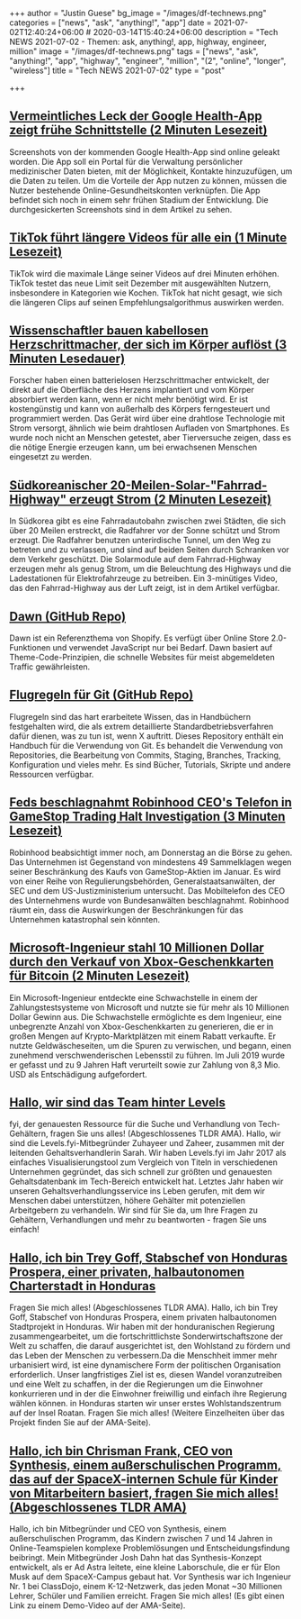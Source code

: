 +++
author = "Justin Guese"
bg_image = "/images/df-technews.png"
categories = ["news", "ask", "anything!", "app"]
date = 2021-07-02T12:40:24+06:00 # 2020-03-14T15:40:24+06:00
description = "Tech NEWS 2021-07-02 - Themen: ask, anything!, app, highway, engineer, million"
image = "/images/df-technews.png"
tags = ["news", "ask", "anything!", "app", "highway", "engineer", "million", "(2", "online", "longer", "wireless"]
title = "Tech NEWS 2021-07-02"
type = "post"

+++

## [Vermeintliches Leck der Google Health-App zeigt frühe Schnittstelle (2 Minuten Lesezeit)](https://9to5google.com/2021/07/01/supposed-google-health-app-leak-shows-upcoming-medical-record-handling-interface/)

 Screenshots von der kommenden Google Health-App sind online geleakt worden. Die App soll ein Portal für die Verwaltung persönlicher medizinischer Daten bieten, mit der Möglichkeit, Kontakte hinzuzufügen, um die Daten zu teilen. Um die Vorteile der App nutzen zu können, müssen die Nutzer bestehende Online-Gesundheitskonten verknüpfen. Die App befindet sich noch in einem sehr frühen Stadium der Entwicklung. Die durchgesickerten Screenshots sind in dem Artikel zu sehen.

## [TikTok führt längere Videos für alle ein (1 Minute Lesezeit)](https://www.theverge.com/2021/7/1/22558856/tiktok-videos-three-minutes-length)

 TikTok wird die maximale Länge seiner Videos auf drei Minuten erhöhen. TikTok testet das neue Limit seit Dezember mit ausgewählten Nutzern, insbesondere in Kategorien wie Kochen. TikTok hat nicht gesagt, wie sich die längeren Clips auf seinen Empfehlungsalgorithmus auswirken werden.

## [Wissenschaftler bauen kabellosen Herzschrittmacher, der sich im Körper auflöst (3 Minuten Lesedauer)](https://www.theguardian.com/science/2021/jun/28/wireless-pacemaker-dissolves-body)

 Forscher haben einen batterielosen Herzschrittmacher entwickelt, der direkt auf die Oberfläche des Herzens implantiert und vom Körper absorbiert werden kann, wenn er nicht mehr benötigt wird. Er ist kostengünstig und kann von außerhalb des Körpers ferngesteuert und programmiert werden. Das Gerät wird über eine drahtlose Technologie mit Strom versorgt, ähnlich wie beim drahtlosen Aufladen von Smartphones. Es wurde noch nicht an Menschen getestet, aber Tierversuche zeigen, dass es die nötige Energie erzeugen kann, um bei erwachsenen Menschen eingesetzt zu werden.

## [Südkoreanischer 20-Meilen-Solar-"Fahrrad-Highway" erzeugt Strom (2 Minuten Lesezeit)](https://interestingengineering.com/south-korean-20-mile-solar-bike-highway-generates-electricity)

 In Südkorea gibt es eine Fahrradautobahn zwischen zwei Städten, die sich über 20 Meilen erstreckt, die Radfahrer vor der Sonne schützt und Strom erzeugt. Die Radfahrer benutzen unterirdische Tunnel, um den Weg zu betreten und zu verlassen, und sind auf beiden Seiten durch Schranken vor dem Verkehr geschützt. Die Solarmodule auf dem Fahrrad-Highway erzeugen mehr als genug Strom, um die Beleuchtung des Highways und die Ladestationen für Elektrofahrzeuge zu betreiben. Ein 3-minütiges Video, das den Fahrrad-Highway aus der Luft zeigt, ist in dem Artikel verfügbar.

## [Dawn (GitHub Repo)](https://github.com/Shopify/dawn)

 Dawn ist ein Referenzthema von Shopify. Es verfügt über Online Store 2.0-Funktionen und verwendet JavaScript nur bei Bedarf. Dawn basiert auf Theme-Code-Prinzipien, die schnelle Websites für meist abgemeldeten Traffic gewährleisten.

## [Flugregeln für Git (GitHub Repo)](https://github.com/k88hudson/git-flight-rules)

 Flugregeln sind das hart erarbeitete Wissen, das in Handbüchern festgehalten wird, die als extrem detaillierte Standardbetriebsverfahren dafür dienen, was zu tun ist, wenn X auftritt. Dieses Repository enthält ein Handbuch für die Verwendung von Git. Es behandelt die Verwendung von Repositories, die Bearbeitung von Commits, Staging, Branches, Tracking, Konfiguration und vieles mehr. Es sind Bücher, Tutorials, Skripte und andere Ressourcen verfügbar.

## [Feds beschlagnahmt Robinhood CEO's Telefon in GameStop Trading Halt Investigation (3 Minuten Lesezeit)](https://www.vice.com/en/article/wx5p8z/feds-seized-robinhood-ceos-phone-in-gamestop-trading-halt-investigation)

 Robinhood beabsichtigt immer noch, am Donnerstag an die Börse zu gehen. Das Unternehmen ist Gegenstand von mindestens 49 Sammelklagen wegen seiner Beschränkung des Kaufs von GameStop-Aktien im Januar. Es wird von einer Reihe von Regulierungsbehörden, Generalstaatsanwälten, der SEC und dem US-Justizministerium untersucht. Das Mobiltelefon des CEO des Unternehmens wurde von Bundesanwälten beschlagnahmt. Robinhood räumt ein, dass die Auswirkungen der Beschränkungen für das Unternehmen katastrophal sein könnten.

## [Microsoft-Ingenieur stahl 10 Millionen Dollar durch den Verkauf von Xbox-Geschenkkarten für Bitcoin (2 Minuten Lesezeit)](https://www.pcgamer.com/microsoft-engineer-stole-dollar10-million-by-selling-xbox-gift-cards-for-bitcoin/)

 Ein Microsoft-Ingenieur entdeckte eine Schwachstelle in einem der Zahlungstestsysteme von Microsoft und nutzte sie für mehr als 10 Millionen Dollar Gewinn aus. Die Schwachstelle ermöglichte es dem Ingenieur, eine unbegrenzte Anzahl von Xbox-Geschenkkarten zu generieren, die er in großen Mengen auf Krypto-Marktplätzen mit einem Rabatt verkaufte. Er nutzte Geldwäscheseiten, um die Spuren zu verwischen, und begann, einen zunehmend verschwenderischen Lebensstil zu führen. Im Juli 2019 wurde er gefasst und zu 9 Jahren Haft verurteilt sowie zur Zahlung von 8,3 Mio. USD als Entschädigung aufgefordert.

## [Hallo, wir sind das Team hinter Levels](https://tldr.tech/token/6c3ef825381ee396191f77cb92dd1969?redirect=https%3A%2F%2Ftldr.tech%2Fama%2Flevels-fyi/1/0100017a66b1292c-50e34e24-cb06-4372-8545-7dad2e4f19b7-000000/zZLvq2o-0RKQdk_UkrWXjCDX2BgEiMv2zCy4-CwLbAg=204)

fyi, der genauesten Ressource für die Suche und Verhandlung von Tech-Gehältern, fragen Sie uns alles! (Abgeschlossenes TLDR AMA). Hallo, wir sind die Levels.fyi-Mitbegründer Zuhayeer und Zaheer, zusammen mit der leitenden Gehaltsverhandlerin Sarah. Wir haben Levels.fyi im Jahr 2017 als einfaches Visualisierungstool zum Vergleich von Titeln in verschiedenen Unternehmen gegründet, das sich schnell zur größten und genauesten Gehaltsdatenbank im Tech-Bereich entwickelt hat. Letztes Jahr haben wir unseren Gehaltsverhandlungsservice ins Leben gerufen, mit dem wir Menschen dabei unterstützen, höhere Gehälter mit potenziellen Arbeitgebern zu verhandeln. Wir sind für Sie da, um Ihre Fragen zu Gehältern, Verhandlungen und mehr zu beantworten - fragen Sie uns einfach!

## [Hallo, ich bin Trey Goff, Stabschef von Honduras Prospera, einer privaten, halbautonomen Charterstadt in Honduras](https://tldr.tech/token/6c3ef825381ee396191f77cb92dd1969?redirect=https%3A%2F%2Ftldr.tech%2Fama%2Ftrey-goff/1/0100017a66b1292c-50e34e24-cb06-4372-8545-7dad2e4f19b7-000000/gshiPB_cFXM3N-JHL3UzQs4OoyukF8bRPXGikHZWkFQ=204)

 Fragen Sie mich alles! (Abgeschlossenes TLDR AMA). Hallo, ich bin Trey Goff, Stabschef von Honduras Prospera, einem privaten halbautonomen Stadtprojekt in Honduras. Wir haben mit der honduranischen Regierung zusammengearbeitet, um die fortschrittlichste Sonderwirtschaftszone der Welt zu schaffen, die darauf ausgerichtet ist, den Wohlstand zu fördern und das Leben der Menschen zu verbessern.Da die Menschheit immer mehr urbanisiert wird, ist eine dynamischere Form der politischen Organisation erforderlich. Unser langfristiges Ziel ist es, diesen Wandel voranzutreiben und eine Welt zu schaffen, in der die Regierungen um die Einwohner konkurrieren und in der die Einwohner freiwillig und einfach ihre Regierung wählen können. in Honduras starten wir unser erstes Wohlstandszentrum auf der Insel Roatan. Fragen Sie mich alles! (Weitere Einzelheiten über das Projekt finden Sie auf der AMA-Seite).

## [Hallo, ich bin Chrisman Frank, CEO von Synthesis, einem außerschulischen Programm, das auf der SpaceX-internen Schule für Kinder von Mitarbeitern basiert, fragen Sie mich alles! (Abgeschlossenes TLDR AMA)](https://tldr.tech/token/6c3ef825381ee396191f77cb92dd1969?redirect=https%3A%2F%2Ftldr.tech%2Fama%2Fchrisman-frank/1/0100017a66b1292c-50e34e24-cb06-4372-8545-7dad2e4f19b7-000000/9w77qQ91VtyHHMM_7STnFbJMpngjwU7Xg79gvKgjdEI=204)

 Hallo, ich bin Mitbegründer und CEO von Synthesis, einem außerschulischen Programm, das Kindern zwischen 7 und 14 Jahren in Online-Teamspielen komplexe Problemlösungen und Entscheidungsfindung beibringt. Mein Mitbegründer Josh Dahn hat das Synthesis-Konzept entwickelt, als er Ad Astra leitete, eine kleine Laborschule, die er für Elon Musk auf dem SpaceX-Campus gebaut hat. Vor Synthesis war ich Ingenieur Nr. 1 bei ClassDojo, einem K-12-Netzwerk, das jeden Monat ~30 Millionen Lehrer, Schüler und Familien erreicht. Fragen Sie mich alles! (Es gibt einen Link zu einem Demo-Video auf der AMA-Seite).

